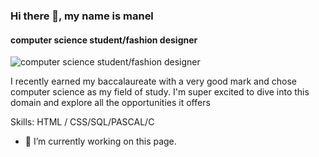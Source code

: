 ### Hi there 👋, my name is manel
####  computer science student/fashion designer
![ computer science student/fashion designer](https://images.pexels.com/photos/2352291/pexels-photo-2352291.jpeg)

I recently earned my baccalaureate with a very good mark and chose computer science as my field of study. I'm super excited to dive into this domain and explore all the opportunities it offers

Skills: HTML / CSS/SQL/PASCAL/C

- 🔭 I’m currently working on this page.
